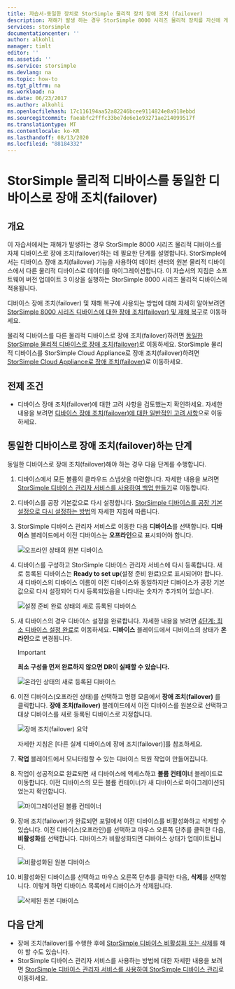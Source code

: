 ```yaml
---
title: 자습서-동일한 장치로 StorSimple 물리적 장치 장애 조치 (failover)
description: 재해가 발생 하는 경우 StorSimple 8000 시리즈 물리적 장치를 자신에 게 장애 조치 (failover) 하는 데 필요한 단계에 대해 알아봅니다.
services: storsimple
documentationcenter: ''
author: alkohli
manager: timlt
editor: ''
ms.assetid: ''
ms.service: storsimple
ms.devlang: na
ms.topic: how-to
ms.tgt_pltfrm: na
ms.workload: na
ms.date: 06/23/2017
ms.author: alkohli
ms.openlocfilehash: 17c116194aa52a82246bcee9114824e8a918ebbd
ms.sourcegitcommit: faeabfc2fffc33be7de6e1e93271ae214099517f
ms.translationtype: MT
ms.contentlocale: ko-KR
ms.lasthandoff: 08/13/2020
ms.locfileid: "88184332"
---
```

# <a name="fail-over-your-storsimple-physical-device-to-same-device"></a>StorSimple 물리적 디바이스를 동일한 디바이스로 장애 조치(failover)

## <a name="overview"></a>개요

이 자습서에서는 재해가 발생하는 경우 StorSimple 8000 시리즈 물리적 디바이스를 자체 디바이스로 장애 조치(failover)하는 데 필요한 단계를 설명합니다. StorSimple에서는 디바이스 장애 조치(failover) 기능을 사용하여 데이터 센터의 원본 물리적 디바이스에서 다른 물리적 디바이스로 데이터를 마이그레이션합니다. 이 자습서의 지침은 소프트웨어 버전 업데이트 3 이상을 실행하는 StorSimple 8000 시리즈 물리적 디바이스에 적용됩니다.

디바이스 장애 조치(failover) 및 재해 복구에 사용되는 방법에 대해 자세히 알아보려면 [StorSimple 8000 시리즈 디바이스에 대한 장애 조치(failover) 및 재해 복구](storsimple-8000-device-failover-disaster-recovery.md)로 이동하세요.

물리적 디바이스를 다른 물리적 디바이스로 장애 조치(failover)하려면 [동일한 StorSimple 물리적 디바이스로 장애 조치(failover)](storsimple-8000-device-failover-physical-device.md)로 이동하세요. StorSimple 물리적 디바이스를 StorSimple Cloud Appliance로 장애 조치(failover)하려면 [StorSimple Cloud Appliance로 장애 조치(failover)](storsimple-8000-device-failover-cloud-appliance.md)로 이동하세요.


## <a name="prerequisites"></a>전제 조건

- 디바이스 장애 조치(failover)에 대한 고려 사항을 검토했는지 확인하세요. 자세한 내용을 보려면 [디바이스 장애 조치(failover)에 대한 일반적인 고려 사항](storsimple-8000-device-failover-disaster-recovery.md)으로 이동하세요.


## <a name="steps-to-fail-over-to-the-same-device"></a>동일한 디바이스로 장애 조치(failover)하는 단계

동일한 디바이스로 장애 조치(failover)해야 하는 경우 다음 단계를 수행합니다.

1. 디바이스에서 모든 볼륨의 클라우드 스냅샷을 마련합니다. 자세한 내용을 보려면 [StorSimple 디바이스 관리자 서비스를 사용하여 백업 만들기](storsimple-8000-manage-backup-policies-u2.md)로 이동합니다.
2. 디바이스를 공장 기본값으로 다시 설정합니다. [StorSimple 디바이스를 공장 기본 설정으로 다시 설정하는 방법](storsimple-8000-manage-device-controller.md#reset-the-device-to-factory-default-settings)의 자세한 지침에 따릅니다.
3. StorSimple 디바이스 관리자 서비스로 이동한 다음 **디바이스**를 선택합니다. **디바이스** 블레이드에서 이전 디바이스는 **오프라인**으로 표시되어야 합니다.

    ![오프라인 상태의 원본 디바이스](./media/storsimple-8000-device-failover-disaster-recovery/failover-single-dev2.png)

4. 디바이스를 구성하고 StorSimple 디바이스 관리자 서비스에 다시 등록합니다. 새로 등록된 디바이스는 **Ready to set up**(설정 준비 완료)으로 표시되어야 합니다. 새 디바이스의 디바이스 이름이 이전 디바이스와 동일하지만 디바이스가 공장 기본값으로 다시 설정되어 다시 등록되었음을 나타내는 숫자가 추가되어 있습니다.

    ![설정 준비 완료 상태의 새로 등록된 디바이스](./media/storsimple-8000-device-failover-disaster-recovery/failover-single-dev3.png)
5. 새 디바이스의 경우 디바이스 설정을 완료합니다. 자세한 내용을 보려면 [4단계: 최소 디바이스 설정 완료](storsimple-8000-deployment-walkthrough-u2.md#step-4-complete-minimum-device-setup)로 이동하세요. **디바이스** 블레이드에서 디바이스의 상태가 **온라인**으로 변경됩니다.

   > [!IMPORTANT]
   > **최소 구성을 먼저 완료하지 않으면 DR이 실패할 수 있습니다.**

    ![온라인 상태의 새로 등록된 디바이스](./media/storsimple-8000-device-failover-disaster-recovery/failover-single-dev7.png)

6. 이전 디바이스(오프라인 상태)를 선택하고 명령 모음에서 **장애 조치(failover)** 를 클릭합니다. **장애 조치(failover)** 블레이드에서 이전 디바이스를 원본으로 선택하고 대상 디바이스를 새로 등록된 디바이스로 지정합니다.

    ![장애 조치(failover) 요약](./media/storsimple-8000-device-failover-disaster-recovery/failover-single-dev11.png)

    자세한 지침은 [다른 실제 디바이스에 장애 조치(failover)]를 참조하세요.

7. **작업** 블레이드에서 모니터링할 수 있는 디바이스 복원 작업이 만들어집니다.

8. 작업이 성공적으로 완료되면 새 디바이스에 액세스하고 **볼륨 컨테이너** 블레이드로 이동합니다. 이전 디바이스의 모든 볼륨 컨테이너가 새 디바이스로 마이그레이션되었는지 확인합니다.

   ![마이그레이션된 볼륨 컨테이너](./media/storsimple-8000-device-failover-disaster-recovery/failover-single-dev13.png)

9. 장애 조치(failover)가 완료되면 포털에서 이전 디바이스를 비활성화하고 삭제할 수 있습니다. 이전 디바이스(오프라인)를 선택하고 마우스 오른쪽 단추를 클릭한 다음, **비활성화**를 선택합니다. 디바이스가 비활성화되면 디바이스 상태가 업데이트됩니다.

     ![비활성화된 원본 디바이스](./media/storsimple-8000-device-failover-disaster-recovery/failover-single-dev14.png)

10. 비활성화된 디바이스를 선택하고 마우스 오른쪽 단추를 클릭한 다음, **삭제**를 선택합니다. 이렇게 하면 디바이스 목록에서 디바이스가 삭제됩니다.

    ![삭제된 원본 디바이스](./media/storsimple-8000-device-failover-disaster-recovery/failover-single-dev15.png)



## <a name="next-steps"></a>다음 단계

* 장애 조치(failover)를 수행한 후에 [StorSimple 디바이스 비활성화 또는 삭제](storsimple-8000-deactivate-and-delete-device.md)를 해야 할 수도 있습니다.
* StorSimple 디바이스 관리자 서비스를 사용하는 방법에 대한 자세한 내용을 보려면 [StorSimple 디바이스 관리자 서비스를 사용하여 StorSimple 디바이스 관리](storsimple-8000-manager-service-administration.md)로 이동하세요.

